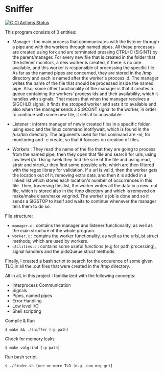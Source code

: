 # Sniffer

[![C CI Actions Status](https://github.com/nefelitav/sniffer/workflows/C%20CI/badge.svg)](https://github.com/nefelitav/sniffer/actions)

This program consists of 3 entities:

- Manager : the main process that communicates with the listener through a pipe and with the workers through named pipes. All these processes are created using fork and are terminated pressing CTRL+C (SIGINT) by the parent/manager. For every new file that is created in the folder that the listener monitors, a new worker is created, if there is no one available, and this worker is responsible of processing the specific file. As far as the named pipes are concerned, they are stored in the /tmp directory and each is named after the worker's process id. The manager writes the name of the file that should be processed inside the named pipe. Also, some other functionality of the manager is that it creates a queue containing the workers' process ids and their availability, which it handles with signals. That means that when the manager receives a SIGCHLD signal, it finds the stopped worker and sets it to available and also when the manager sends a SIGCONT signal to the worker, in order to continue with some new file, it sets it to unavailable.

- Listener : informs manager of newly created files in a specific folder, using exec and the linux command inotifywait, which is found in the /usr/bin directory. The arguments used for this command are -m, for monitoring and -e create, so that it focuses on creation of files.

- Workers : They read the name of the file that they are going to process from the named pipe, then they open that file and search for urls, using low level i/o. Using lseek they find the size of the file and using read, strstr and strtok_r they find some possible urls, which are then filtered with the regex library for validation. If a url is valid, then the worker gets the location out of it, removing extra data, and then it is added in a linked list which stores each location's number of occurrences in this file. Then, traversing this list, the worker writes all the data in a new .out file, which is stored also in the /tmp directory and which is removed on make/make clean/make valgrind. The worker's job is done and so it sends a SIGSTOP to itself and waits to continue whenever the manager tells them to do so.

File structure:

- `manager.c` : contains the manager and listener functionality, as well as the main structure of the whole program.
- `worker.c` : contains the worker functionality, as well as the urlsList struct methods, which are used by workers.
- `utilities.c` : contains some useful functions (e.g for path processing), signal handlers and the pidsQueue struct methods.

Finally, I created a bash script to search for the occurence of some given TLD in all the .out files that were created in the /tmp directory.

All in all, in this project I familiarized with the following concepts:

- Interprocess Communication
- Signals
- Pipes, named pipes
- Error Handling
- Low level I/O
- Shell scripting

Compile & Run

```
$ make && ./sniffer [-p path]
```

Check for memory leaks

```
$ make valgrind [-p path]
```

Run bash script

```
$ ./finder.sh [one or more TLD (e.g. com org gr)]
```
